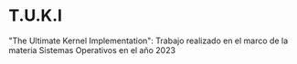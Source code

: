 # T.U.K.I
"The Ultimate Kernel Implementation": Trabajo realizado en el marco de la materia Sistemas Operativos en el año 2023
